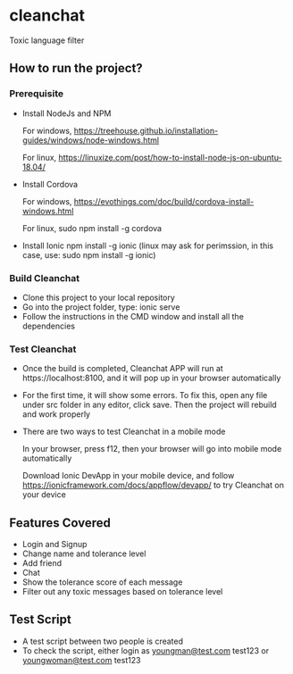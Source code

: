 # cleanchat
Toxic language filter

## How to run the project?

### Prerequisite
* Install NodeJs and NPM

   For windows, https://treehouse.github.io/installation-guides/windows/node-windows.html

   For linux, https://linuxize.com/post/how-to-install-node-js-on-ubuntu-18.04/

* Install Cordova

   For windows, https://evothings.com/doc/build/cordova-install-windows.html
   
   For linux, sudo npm install -g cordova

* Install Ionic
   npm install -g ionic (linux may ask for perimssion, in this case, use: sudo npm install -g ionic)

### Build Cleanchat
* Clone this project to your local repository
* Go into the project folder, type: ionic serve
* Follow the instructions in the CMD window and install all the dependencies 

### Test Cleanchat
* Once the build is completed, Cleanchat APP will run at https://localhost:8100, and it will pop up in your browser automatically
* For the first time, it will show some errors. To fix this, open any file under src folder in any editor, click save. Then the project
will rebuild and work properly
* There are two ways to test Cleanchat in a mobile mode

   In your browser, press f12, then your browser will go into mobile mode automatically
   
   Download Ionic DevApp in your mobile device, and follow https://ionicframework.com/docs/appflow/devapp/ to try Cleanchat on your device

## Features Covered
* Login and Signup
* Change name and tolerance level
* Add friend
* Chat
* Show the tolerance score of each message
* Filter out any toxic messages based on tolerance level

## Test Script
* A test script between two people is created
* To check the script, either login as youngman@test.com test123 or youngwoman@test.com test123

